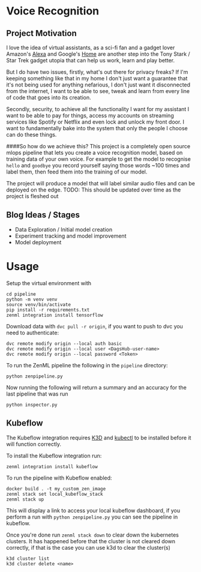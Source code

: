 # Voice Recognition

## Project Motivation
I love the idea of virtual assistants, as a sci-fi fan and a gadget lover Amazon's [Alexa]() and Google's [Home]() are
another step into the Tony Stark / Star Trek gadget utopia that can help us work, learn and play better.

But I do have two issues, firstly, what's out there for privacy freaks? If I'm keeping something like that in my home I 
don't just want a guarantee that it's not being used for anything nefarious, I don't just want it disconnected from the
internet, I want to be able to see, tweak and learn from every line of code that goes into its creation.

Secondly, security, to achieve all the functionality I want for my assistant I want to be able to pay for things,
access my accounts on streaming services like Spotify or Netflix and even lock and unlock my front door. I want to 
fundamentally bake into the system that only the people I choose can do these things.

####So how do we achieve this?
This project is a completely open source mlops pipeline that lets you create a voice recognition model, based on training
data of your own voice. For example to get the model to recognise `hello` and `goodbye` you record yourself saying those
words ~100 times and label them, then feed them into the training of our model.

The project will produce a model that will label similar audio files and can be deployed on the edge.
TODO: This should be updated over time as the project is fleshed out

## Blog Ideas / Stages
- Data Exploration / Initial model creation
- Experiment tracking and model improvement
- Model deployment

# Usage
Setup the virtual environment with
```shell
cd pipeline
python -m venv venv
source venv/bin/activate
pip install -r requirements.txt
zenml integration install tensorflow
```

Download data with `dvc pull -r origin`, if you want to push to dvc you need to authenticate:
```shell
dvc remote modify origin --local auth basic
dvc remote modify origin --local user <DagsHub-user-name>
dvc remote modify origin --local password <Token>
```

To run the ZenML pipeline the following in the `pipeline` directory:
```shell
python zenpipeline.py
```

Now running the following will return a summary and an accuracy for the last pipeline that was run
```shell
python inspector.py
```

## Kubeflow
The Kubeflow integration requires [K3D](https://k3d.io/v5.2.1/#installation) and [kubectl](https://kubernetes.io/docs/tasks/tools/#kubectl)
to be installed before it will function correctly.

To install the Kubeflow integration run:
```shell
zenml integration install kubeflow
```

To run the pipeline with Kubeflow enabled:
```shell
docker build . -t my_custom_zen_image
zenml stack set local_kubeflow_stack
zenml stack up
```
This will display a link to access your local kubeflow dashboard, if you perform a run with `python zenpipeline.py`
you can see the pipeline in kubeflow.

Once you're done run `zenml stack down` to clear down the kubernetes clusters.
It has happened before that the cluster is not cleared down correctly, if that is the case you can use k3d to clear the cluster(s)
```shell
k3d cluster list
k3d cluster delete <name>
```